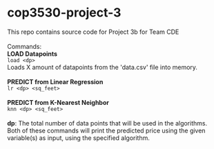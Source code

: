 # cop3530-project-3
This repo contains source code for Project 3b for Team CDE\
\
Commands:\
**LOAD Datapoints**\
```load <dp>```\
Loads X amount of datapoints from the 'data.csv' file into memory.\
\
**PREDICT from Linear Regression**\
```lr <dp> <sq_feet>```\
\
**PREDICT from K-Nearest Neighbor**\
```knn <dp> <sq_feet>```\
\
**dp**: The total number of data points that will be used in the algorithms.\
Both of these commands will print the predicted price using the given variable(s) as input, using the specified algorithm.
